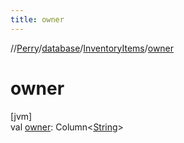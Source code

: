 ```yaml
---
title: owner
---
```

//[Perry](../../../index.html)/[database](../index.html)/[InventoryItems](index.html)/[owner](owner.html)



# owner



[jvm]\
val [owner](owner.html): Column&lt;[String](https://kotlinlang.org/api/latest/jvm/stdlib/kotlin/-string/index.html)&gt;





